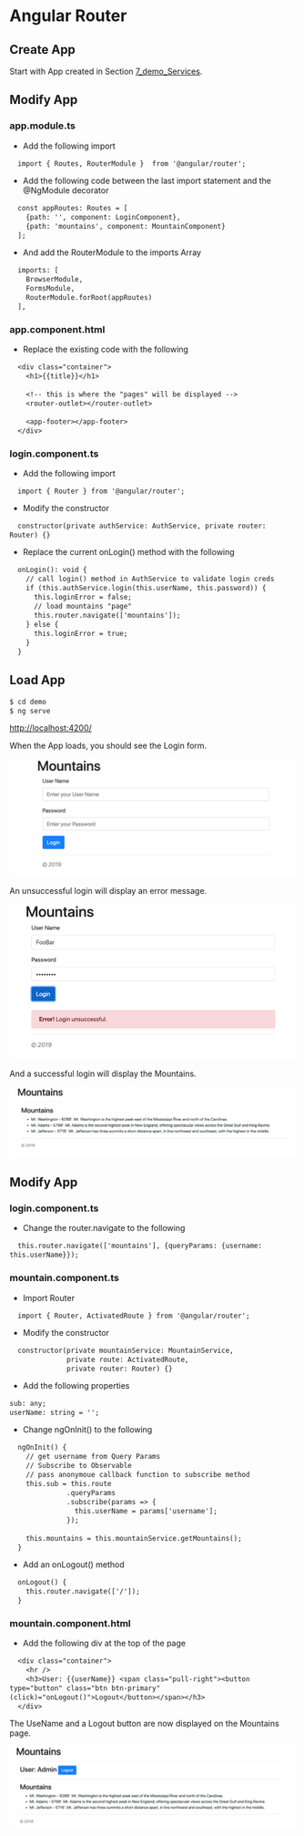 # Angular Router

## Create App
Start with App created in Section [7_demo_Services](https://github.com/RobertFrenette/E-31_Spring_2019/tree/master/16_Angular/7_demo_Services).

## Modify App


### app.module.ts
+ Add the following import
```
  import { Routes, RouterModule }  from '@angular/router';
```

+ Add the following code between the last import statement and the @NgModule decorator
```
  const appRoutes: Routes = [
    {path: '', component: LoginComponent},
    {path: 'mountains', component: MountainComponent}
  ];
```

+ And add the RouterModule to the imports Array
```
  imports: [
    BrowserModule,
    FormsModule,
    RouterModule.forRoot(appRoutes)
  ],
```


### app.component.html
+ Replace the existing code with the following
```
  <div class="container">
    <h1>{{title}}</h1>

    <!-- this is where the "pages" will be displayed -->
    <router-outlet></router-outlet>

    <app-footer></app-footer>
  </div>
```


### login.component.ts
+ Add the following import
```
  import { Router } from '@angular/router';
```

+ Modify the constructor
```
  constructor(private authService: AuthService, private router: Router) {}
```

+ Replace the current onLogin() method with the following
```
  onLogin(): void {
    // call login() method in AuthService to validate login creds
    if (this.authService.login(this.userName, this.password)) {
      this.loginError = false;
      // load mountains "page"
      this.router.navigate(['mountains']);
    } else {
      this.loginError = true;
    }
  }
```


## Load App
```
$ cd demo
$ ng serve
```

[http://localhost:4200/](http://localhost:4200/)


When the App loads, you should see the Login form.


![AngularJS](img/img_1.png?raw=true "AngularJS")


An unsuccessful login will display an error message.


![AngularJS](img/img_2.png?raw=true "AngularJS")


And a successful login will display the Mountains.


![AngularJS](img/img_3.png?raw=true "AngularJS")


## Modify App

### login.component.ts
+ Change the router.navigate to the following
```
  this.router.navigate(['mountains'], {queryParams: {username: this.userName}});
```


### mountain.component.ts
+ Import Router
```
  import { Router, ActivatedRoute } from '@angular/router';
```

+ Modify the constructor
```
  constructor(private mountainService: MountainService,
              private route: ActivatedRoute,
              private router: Router) {}
```

+ Add the following properties
```
sub: any;
userName: string = '';
```

+ Change ngOnInit() to the following
```
  ngOnInit() {
    // get username from Query Params
    // Subscribe to Observable
    // pass anonymoue callback function to subscribe method
    this.sub = this.route
              .queryParams
              .subscribe(params => {
                this.userName = params['username'];
              });
    
    this.mountains = this.mountainService.getMountains();
  }
```

+ Add an onLogout() method
```
  onLogout() {
    this.router.navigate(['/']);
  }
```


### mountain.component.html
+ Add the following div at the top of the page
```
  <div class="container">
    <hr />
    <h3>User: {{userName}} <span class="pull-right"><button type="button" class="btn btn-primary" (click)="onLogout()">Logout</button></span></h3>
  </div>
```


The UseName and a Logout button are now displayed on the Mountains page.


![AngularJS](img/img_4.png?raw=true "AngularJS")